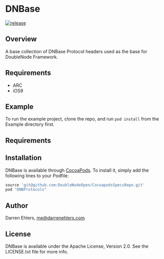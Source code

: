 # DNBase

[![release](https://img.shields.io/github/release/DoubleNodeOpen/Pod_DNProtocols.svg?style=flat)](http://github.com/DoubleNodeOpen/Pod_DNProtocols)

## Overview

A base collection of DNBase Protocol headers used as the base for DoubleNode Framework.

## Requirements
* ARC
* iOS9

## Example

To run the example project, clone the repo, and run `pod install` from the Example directory first.

## Requirements

## Installation

DNBase is available through [CocoaPods](http://cocoapods.org). To install
it, simply add the following lines to your Podfile:

```ruby
source 'git@github.com:DoubleNodeOpen/CocoapodsSpecsRepo.git'
pod "DNBProtocols"
```

## Author

Darren Ehlers, me@darrenehlers.com

## License

DNBase is available under the Apache License, Version 2.0. See the LICENSE.txt file for more info.
